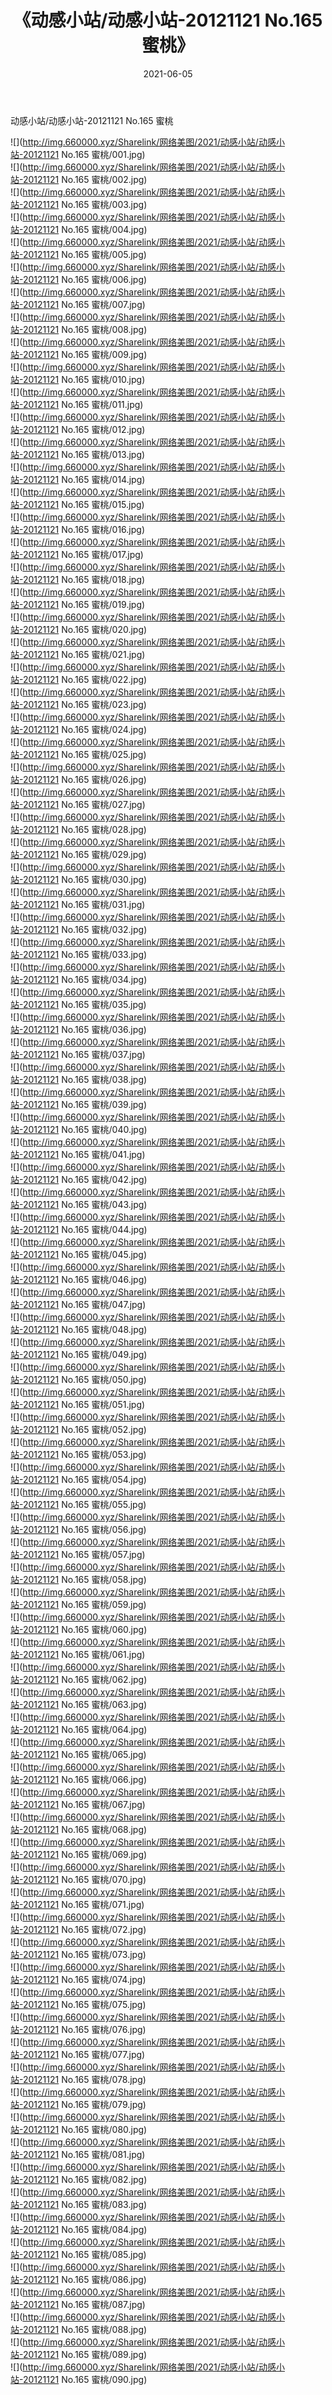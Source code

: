 ﻿---
layout: post
title:  《动感小站/动感小站-20121121 No.165 蜜桃》
date:   2021-06-05
img: http://img.660000.xyz/Sharelink/网络美图/2021/动感小站/动感小站-20121121 No.165 蜜桃/000.jpg
categories: [美女, 清纯, 唯美]
---

动感小站/动感小站-20121121 No.165 蜜桃

 ![](http://img.660000.xyz/Sharelink/网络美图/2021/动感小站/动感小站-20121121 No.165 蜜桃/001.jpg) <br>![](http://img.660000.xyz/Sharelink/网络美图/2021/动感小站/动感小站-20121121 No.165 蜜桃/002.jpg) <br>![](http://img.660000.xyz/Sharelink/网络美图/2021/动感小站/动感小站-20121121 No.165 蜜桃/003.jpg) <br>![](http://img.660000.xyz/Sharelink/网络美图/2021/动感小站/动感小站-20121121 No.165 蜜桃/004.jpg) <br>![](http://img.660000.xyz/Sharelink/网络美图/2021/动感小站/动感小站-20121121 No.165 蜜桃/005.jpg) <br>![](http://img.660000.xyz/Sharelink/网络美图/2021/动感小站/动感小站-20121121 No.165 蜜桃/006.jpg) <br>![](http://img.660000.xyz/Sharelink/网络美图/2021/动感小站/动感小站-20121121 No.165 蜜桃/007.jpg) <br>![](http://img.660000.xyz/Sharelink/网络美图/2021/动感小站/动感小站-20121121 No.165 蜜桃/008.jpg) <br>![](http://img.660000.xyz/Sharelink/网络美图/2021/动感小站/动感小站-20121121 No.165 蜜桃/009.jpg) <br>![](http://img.660000.xyz/Sharelink/网络美图/2021/动感小站/动感小站-20121121 No.165 蜜桃/010.jpg) <br>![](http://img.660000.xyz/Sharelink/网络美图/2021/动感小站/动感小站-20121121 No.165 蜜桃/011.jpg) <br>![](http://img.660000.xyz/Sharelink/网络美图/2021/动感小站/动感小站-20121121 No.165 蜜桃/012.jpg) <br>![](http://img.660000.xyz/Sharelink/网络美图/2021/动感小站/动感小站-20121121 No.165 蜜桃/013.jpg) <br>![](http://img.660000.xyz/Sharelink/网络美图/2021/动感小站/动感小站-20121121 No.165 蜜桃/014.jpg) <br>![](http://img.660000.xyz/Sharelink/网络美图/2021/动感小站/动感小站-20121121 No.165 蜜桃/015.jpg) <br>![](http://img.660000.xyz/Sharelink/网络美图/2021/动感小站/动感小站-20121121 No.165 蜜桃/016.jpg) <br>![](http://img.660000.xyz/Sharelink/网络美图/2021/动感小站/动感小站-20121121 No.165 蜜桃/017.jpg) <br>![](http://img.660000.xyz/Sharelink/网络美图/2021/动感小站/动感小站-20121121 No.165 蜜桃/018.jpg) <br>![](http://img.660000.xyz/Sharelink/网络美图/2021/动感小站/动感小站-20121121 No.165 蜜桃/019.jpg) <br>![](http://img.660000.xyz/Sharelink/网络美图/2021/动感小站/动感小站-20121121 No.165 蜜桃/020.jpg) <br>![](http://img.660000.xyz/Sharelink/网络美图/2021/动感小站/动感小站-20121121 No.165 蜜桃/021.jpg) <br>![](http://img.660000.xyz/Sharelink/网络美图/2021/动感小站/动感小站-20121121 No.165 蜜桃/022.jpg) <br>![](http://img.660000.xyz/Sharelink/网络美图/2021/动感小站/动感小站-20121121 No.165 蜜桃/023.jpg) <br>![](http://img.660000.xyz/Sharelink/网络美图/2021/动感小站/动感小站-20121121 No.165 蜜桃/024.jpg) <br>![](http://img.660000.xyz/Sharelink/网络美图/2021/动感小站/动感小站-20121121 No.165 蜜桃/025.jpg) <br>![](http://img.660000.xyz/Sharelink/网络美图/2021/动感小站/动感小站-20121121 No.165 蜜桃/026.jpg) <br>![](http://img.660000.xyz/Sharelink/网络美图/2021/动感小站/动感小站-20121121 No.165 蜜桃/027.jpg) <br>![](http://img.660000.xyz/Sharelink/网络美图/2021/动感小站/动感小站-20121121 No.165 蜜桃/028.jpg) <br>![](http://img.660000.xyz/Sharelink/网络美图/2021/动感小站/动感小站-20121121 No.165 蜜桃/029.jpg) <br>![](http://img.660000.xyz/Sharelink/网络美图/2021/动感小站/动感小站-20121121 No.165 蜜桃/030.jpg) <br>![](http://img.660000.xyz/Sharelink/网络美图/2021/动感小站/动感小站-20121121 No.165 蜜桃/031.jpg) <br>![](http://img.660000.xyz/Sharelink/网络美图/2021/动感小站/动感小站-20121121 No.165 蜜桃/032.jpg) <br>![](http://img.660000.xyz/Sharelink/网络美图/2021/动感小站/动感小站-20121121 No.165 蜜桃/033.jpg) <br>![](http://img.660000.xyz/Sharelink/网络美图/2021/动感小站/动感小站-20121121 No.165 蜜桃/034.jpg) <br>![](http://img.660000.xyz/Sharelink/网络美图/2021/动感小站/动感小站-20121121 No.165 蜜桃/035.jpg) <br>![](http://img.660000.xyz/Sharelink/网络美图/2021/动感小站/动感小站-20121121 No.165 蜜桃/036.jpg) <br>![](http://img.660000.xyz/Sharelink/网络美图/2021/动感小站/动感小站-20121121 No.165 蜜桃/037.jpg) <br>![](http://img.660000.xyz/Sharelink/网络美图/2021/动感小站/动感小站-20121121 No.165 蜜桃/038.jpg) <br>![](http://img.660000.xyz/Sharelink/网络美图/2021/动感小站/动感小站-20121121 No.165 蜜桃/039.jpg) <br>![](http://img.660000.xyz/Sharelink/网络美图/2021/动感小站/动感小站-20121121 No.165 蜜桃/040.jpg) <br>![](http://img.660000.xyz/Sharelink/网络美图/2021/动感小站/动感小站-20121121 No.165 蜜桃/041.jpg) <br>![](http://img.660000.xyz/Sharelink/网络美图/2021/动感小站/动感小站-20121121 No.165 蜜桃/042.jpg) <br>![](http://img.660000.xyz/Sharelink/网络美图/2021/动感小站/动感小站-20121121 No.165 蜜桃/043.jpg) <br>![](http://img.660000.xyz/Sharelink/网络美图/2021/动感小站/动感小站-20121121 No.165 蜜桃/044.jpg) <br>![](http://img.660000.xyz/Sharelink/网络美图/2021/动感小站/动感小站-20121121 No.165 蜜桃/045.jpg) <br>![](http://img.660000.xyz/Sharelink/网络美图/2021/动感小站/动感小站-20121121 No.165 蜜桃/046.jpg) <br>![](http://img.660000.xyz/Sharelink/网络美图/2021/动感小站/动感小站-20121121 No.165 蜜桃/047.jpg) <br>![](http://img.660000.xyz/Sharelink/网络美图/2021/动感小站/动感小站-20121121 No.165 蜜桃/048.jpg) <br>![](http://img.660000.xyz/Sharelink/网络美图/2021/动感小站/动感小站-20121121 No.165 蜜桃/049.jpg) <br>![](http://img.660000.xyz/Sharelink/网络美图/2021/动感小站/动感小站-20121121 No.165 蜜桃/050.jpg) <br>![](http://img.660000.xyz/Sharelink/网络美图/2021/动感小站/动感小站-20121121 No.165 蜜桃/051.jpg) <br>![](http://img.660000.xyz/Sharelink/网络美图/2021/动感小站/动感小站-20121121 No.165 蜜桃/052.jpg) <br>![](http://img.660000.xyz/Sharelink/网络美图/2021/动感小站/动感小站-20121121 No.165 蜜桃/053.jpg) <br>![](http://img.660000.xyz/Sharelink/网络美图/2021/动感小站/动感小站-20121121 No.165 蜜桃/054.jpg) <br>![](http://img.660000.xyz/Sharelink/网络美图/2021/动感小站/动感小站-20121121 No.165 蜜桃/055.jpg) <br>![](http://img.660000.xyz/Sharelink/网络美图/2021/动感小站/动感小站-20121121 No.165 蜜桃/056.jpg) <br>![](http://img.660000.xyz/Sharelink/网络美图/2021/动感小站/动感小站-20121121 No.165 蜜桃/057.jpg) <br>![](http://img.660000.xyz/Sharelink/网络美图/2021/动感小站/动感小站-20121121 No.165 蜜桃/058.jpg) <br>![](http://img.660000.xyz/Sharelink/网络美图/2021/动感小站/动感小站-20121121 No.165 蜜桃/059.jpg) <br>![](http://img.660000.xyz/Sharelink/网络美图/2021/动感小站/动感小站-20121121 No.165 蜜桃/060.jpg) <br>![](http://img.660000.xyz/Sharelink/网络美图/2021/动感小站/动感小站-20121121 No.165 蜜桃/061.jpg) <br>![](http://img.660000.xyz/Sharelink/网络美图/2021/动感小站/动感小站-20121121 No.165 蜜桃/062.jpg) <br>![](http://img.660000.xyz/Sharelink/网络美图/2021/动感小站/动感小站-20121121 No.165 蜜桃/063.jpg) <br>![](http://img.660000.xyz/Sharelink/网络美图/2021/动感小站/动感小站-20121121 No.165 蜜桃/064.jpg) <br>![](http://img.660000.xyz/Sharelink/网络美图/2021/动感小站/动感小站-20121121 No.165 蜜桃/065.jpg) <br>![](http://img.660000.xyz/Sharelink/网络美图/2021/动感小站/动感小站-20121121 No.165 蜜桃/066.jpg) <br>![](http://img.660000.xyz/Sharelink/网络美图/2021/动感小站/动感小站-20121121 No.165 蜜桃/067.jpg) <br>![](http://img.660000.xyz/Sharelink/网络美图/2021/动感小站/动感小站-20121121 No.165 蜜桃/068.jpg) <br>![](http://img.660000.xyz/Sharelink/网络美图/2021/动感小站/动感小站-20121121 No.165 蜜桃/069.jpg) <br>![](http://img.660000.xyz/Sharelink/网络美图/2021/动感小站/动感小站-20121121 No.165 蜜桃/070.jpg) <br>![](http://img.660000.xyz/Sharelink/网络美图/2021/动感小站/动感小站-20121121 No.165 蜜桃/071.jpg) <br>![](http://img.660000.xyz/Sharelink/网络美图/2021/动感小站/动感小站-20121121 No.165 蜜桃/072.jpg) <br>![](http://img.660000.xyz/Sharelink/网络美图/2021/动感小站/动感小站-20121121 No.165 蜜桃/073.jpg) <br>![](http://img.660000.xyz/Sharelink/网络美图/2021/动感小站/动感小站-20121121 No.165 蜜桃/074.jpg) <br>![](http://img.660000.xyz/Sharelink/网络美图/2021/动感小站/动感小站-20121121 No.165 蜜桃/075.jpg) <br>![](http://img.660000.xyz/Sharelink/网络美图/2021/动感小站/动感小站-20121121 No.165 蜜桃/076.jpg) <br>![](http://img.660000.xyz/Sharelink/网络美图/2021/动感小站/动感小站-20121121 No.165 蜜桃/077.jpg) <br>![](http://img.660000.xyz/Sharelink/网络美图/2021/动感小站/动感小站-20121121 No.165 蜜桃/078.jpg) <br>![](http://img.660000.xyz/Sharelink/网络美图/2021/动感小站/动感小站-20121121 No.165 蜜桃/079.jpg) <br>![](http://img.660000.xyz/Sharelink/网络美图/2021/动感小站/动感小站-20121121 No.165 蜜桃/080.jpg) <br>![](http://img.660000.xyz/Sharelink/网络美图/2021/动感小站/动感小站-20121121 No.165 蜜桃/081.jpg) <br>![](http://img.660000.xyz/Sharelink/网络美图/2021/动感小站/动感小站-20121121 No.165 蜜桃/082.jpg) <br>![](http://img.660000.xyz/Sharelink/网络美图/2021/动感小站/动感小站-20121121 No.165 蜜桃/083.jpg) <br>![](http://img.660000.xyz/Sharelink/网络美图/2021/动感小站/动感小站-20121121 No.165 蜜桃/084.jpg) <br>![](http://img.660000.xyz/Sharelink/网络美图/2021/动感小站/动感小站-20121121 No.165 蜜桃/085.jpg) <br>![](http://img.660000.xyz/Sharelink/网络美图/2021/动感小站/动感小站-20121121 No.165 蜜桃/086.jpg) <br>![](http://img.660000.xyz/Sharelink/网络美图/2021/动感小站/动感小站-20121121 No.165 蜜桃/087.jpg) <br>![](http://img.660000.xyz/Sharelink/网络美图/2021/动感小站/动感小站-20121121 No.165 蜜桃/088.jpg) <br>![](http://img.660000.xyz/Sharelink/网络美图/2021/动感小站/动感小站-20121121 No.165 蜜桃/089.jpg) <br>![](http://img.660000.xyz/Sharelink/网络美图/2021/动感小站/动感小站-20121121 No.165 蜜桃/090.jpg) <br>